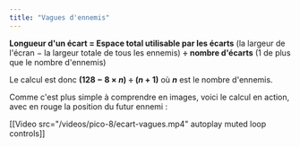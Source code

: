 ```yaml
---
title: "Vagues d'ennemis"
---
```


**Longueur d'un écart = Espace total utilisable par les écarts** (la largeur de l'écran − la largeur totale de tous les ennemis) **÷ nombre d'écarts** (1 de plus que le nombre d'ennemis)

Le calcul est donc **(128 − 8 × *n*) ÷ (*n* + 1)** où ***n*** est le nombre d'ennemis.

Comme c'est plus simple à comprendre en images, voici le calcul en action, avec en rouge la position du futur ennemi :

[[Video src="/videos/pico-8/ecart-vagues.mp4" autoplay muted loop controls]]
